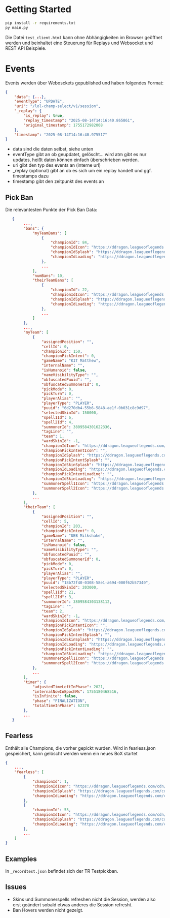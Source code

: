 # Getting Started
```bash
pip install -r requirements.txt
py main.py
```

Die Datei `test_client.html` kann ohne Abhängigkeiten im Browser geöffnet werden und beinhaltet eine Steuerung für Replays und Websocket und REST API Beispiele.

# Events

Events werden über Webosckets gepublished und haben folgendes Format:
```json
{
    "data": {...},
    "eventType": "UPDATE",
    "uri": "/lol-champ-select/v1/session",
    "_replay": {
        "is_replay": true,
        "replay_timestamp": "2025-08-14T14:16:40.865861",
        "original_timestamp": 1755172982008
    },
    "timestamp": "2025-08-14T14:16:40.975517"
}
```
- data sind die daten selbst, siehe unten
- eventType gibt an ob geupdatet, gelöscht... wird atm gibt es nur updates, heißt daten können einfach überschrieben werden.
- uri gibt den typ des events an (interne url)
- _replay (optional) gibt an ob es sich um ein replay handelt und ggf. timestamps dazu
- timestamp gibt den zeitpunkt des events an

## Pick Ban
Die relevantesten Punkte der Pick Ban Data:
```json
   {
        ...,
        "bans": {
            "myTeamBans": [
                {
                    "championId": 84,
                    "championIdIcon": "https://ddragon.leagueoflegends.com/cdn/15.15.1/img/champion/Akali.png",
                    "championIdSplash": "https://ddragon.leagueoflegends.com/cdn/img/champion/splash/Akali_0.jpg",
                    "championIdLoading": "https://ddragon.leagueoflegends.com/cdn/img/champion/loading/Akali_0.jpg"
                },
                ...
            ],
            "numBans": 10,
            "theirTeamBans": [
                {
                    "championId": 22,
                    "championIdIcon": "https://ddragon.leagueoflegends.com/cdn/15.15.1/img/champion/Ashe.png",
                    "championIdSplash": "https://ddragon.leagueoflegends.com/cdn/img/champion/splash/Ashe_0.jpg",
                    "championIdLoading": "https://ddragon.leagueoflegends.com/cdn/img/champion/loading/Ashe_0.jpg"
                },
                ...
            ]
        },
        ...,
        "myTeam": [
            {
                "assignedPosition": "",
                "cellId": 0,
                "championId": 150,
                "championPickIntent": 0,
                "gameName": "KIT Matthew",
                "internalName": "",
                "isHumanoid": false,
                "nameVisibilityType": "",
                "obfuscatedPuuid": "",
                "obfuscatedSummonerId": 0,
                "pickMode": 0,
                "pickTurn": 0,
                "playerAlias": "",
                "playerType": "PLAYER",
                "puuid": "6d270db4-55b6-5848-ae1f-0b031c8c9d97",
                "selectedSkinId": 150000,
                "spell1Id": 6,
                "spell2Id": 4,
                "summonerId": 3809584301622336,
                "tagLine": "",
                "team": 1,
                "wardSkinId": -1,
                "championIdIcon": "https://ddragon.leagueoflegends.com/cdn/15.15.1/img/champion/Gnar.png",
                "championPickIntentIcon": "",
                "championIdSplash": "https://ddragon.leagueoflegends.com/cdn/img/champion/splash/Gnar_0.jpg",
                "championPickIntentSplash": "",
                "championIdSkinSplash": "https://ddragon.leagueoflegends.com/cdn/img/champion/splash/Gnar_0.jpg",
                "championIdLoading": "https://ddragon.leagueoflegends.com/cdn/img/champion/loading/Gnar_0.jpg",
                "championPickIntentLoading": "",
                "championIdSkinLoading": "https://ddragon.leagueoflegends.com/cdn/img/champion/loading/Gnar_0.jpg",
                "summonerSpell1Icon": "https://ddragon.leagueoflegends.com/cdn/15.15.1/img/spell/SummonerHaste.png",
                "summonerSpell2Icon": "https://ddragon.leagueoflegends.com/cdn/15.15.1/img/spell/SummonerFlash.png"
            },
            ...
        ],
        "theirTeam": [
            {
                "assignedPosition": "",
                "cellId": 5,
                "championId": 203,
                "championPickIntent": 0,
                "gameName": "UEB Milkshake",
                "internalName": "",
                "isHumanoid": false,
                "nameVisibilityType": "",
                "obfuscatedPuuid": "",
                "obfuscatedSummonerId": 0,
                "pickMode": 0,
                "pickTurn": 0,
                "playerAlias": "",
                "playerType": "PLAYER",
                "puuid": "18b72f40-0308-58e1-a694-000f62b57340",
                "selectedSkinId": 203000,
                "spell1Id": 21,
                "spell2Id": 3,
                "summonerId": 3809584303138112,
                "tagLine": "",
                "team": 2,
                "wardSkinId": -1,
                "championIdIcon": "https://ddragon.leagueoflegends.com/cdn/15.15.1/img/champion/Kindred.png",
                "championPickIntentIcon": "",
                "championIdSplash": "https://ddragon.leagueoflegends.com/cdn/img/champion/splash/Kindred_0.jpg",
                "championPickIntentSplash": "",
                "championIdSkinSplash": "https://ddragon.leagueoflegends.com/cdn/img/champion/splash/Kindred_0.jpg",
                "championIdLoading": "https://ddragon.leagueoflegends.com/cdn/img/champion/loading/Kindred_0.jpg",
                "championPickIntentLoading": "",
                "championIdSkinLoading": "https://ddragon.leagueoflegends.com/cdn/img/champion/loading/Kindred_0.jpg",
                "summonerSpell1Icon": "https://ddragon.leagueoflegends.com/cdn/15.15.1/img/spell/SummonerBarrier.png",
                "summonerSpell2Icon": "https://ddragon.leagueoflegends.com/cdn/15.15.1/img/spell/SummonerExhaust.png"
            },
            ...
        ],
        "timer": {
            "adjustedTimeLeftInPhase": 2021,
            "internalNowInEpochMs": 1755180468516,
            "isInfinite": false,
            "phase": "FINALIZATION",
            "totalTimeInPhase": 62378
        },
        ...
   }

```

## Fearless
Enthält alle Champions, die vorher gepickt wurden. Wird in fearless.json gespeichert, kann gelöscht werden wenn ein neues BoX startet
```json
{
    ...,
    "fearless": [
        {
            "championId": 1,
            "championIdIcon": "https://ddragon.leagueoflegends.com/cdn/15.15.1/img/champion/Annie.png",
            "championIdSplash": "https://ddragon.leagueoflegends.com/cdn/img/champion/splash/Annie_0.jpg",
            "championIdLoading": "https://ddragon.leagueoflegends.com/cdn/img/champion/loading/Annie_0.jpg"
        },
        {
            "championId": 53,
            "championIdIcon": "https://ddragon.leagueoflegends.com/cdn/15.15.1/img/champion/Blitzcrank.png",
            "championIdSplash": "https://ddragon.leagueoflegends.com/cdn/img/champion/splash/Blitzcrank_0.jpg",
            "championIdLoading": "https://ddragon.leagueoflegends.com/cdn/img/champion/loading/Blitzcrank_0.jpg"
        },
        ...
    ]
}
```

## Examples
In `_recordtest.json` befindet sich der TR Testpickban.

## Issues
 - Skins und Summonerspells refreshen nicht die Session, werden also erst geändert sobald etwas anderes die Session refresht.
 - Ban Hovers werden nicht gezeigt.
